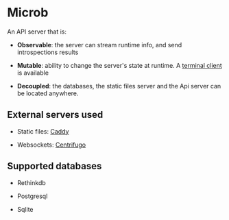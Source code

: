 Microb
======

An API server that is:

- **Observable**: the server can stream runtime info, and send introspections results

- **Mutable**: ability to change the server's state at runtime. A [terminal client](https://github.com/synw/microb-cli)
is available

- **Decoupled**: the databases, the static files server and the Api server can be located anywhere. 

External servers used
---------------------

- Static files: [Caddy](https://github.com/mholt/caddy)

- Websockets: [Centrifugo](https://github.com/centrifugal/centrifugo)

Supported databases
-------------------

- Rethinkdb

- Postgresql

- Sqlite
